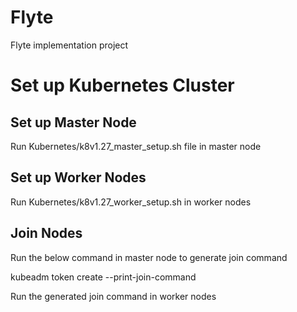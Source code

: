 # Flyte
Flyte implementation project

# Set up Kubernetes Cluster 
## Set up Master Node
Run Kubernetes/k8v1.27_master_setup.sh file in master node

## Set up Worker Nodes
Run Kubernetes/k8v1.27_worker_setup.sh in worker nodes

## Join Nodes
Run the below command in master node to generate join command

kubeadm token create --print-join-command

Run the generated join command in worker nodes

 
